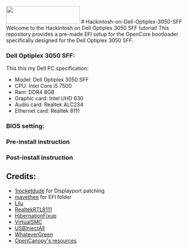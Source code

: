 <img src="https://github.com/acidanthera/OpenCorePkg/blob/master/Docs/Logos/OpenCore_with_text_Small.png" width="200" height="48"/>
# Hackintosh-on-Dell-Optiplex-3050-SFF
Welcome to the Hackintosh on Dell Optiplex 3050 SFF tutorial! This repository provides a pre-made EFI setup for the OpenCore bootloader specifically designed for the Dell Optiplex 3050 SFF.

### Dell Optiplex 3050 SFF:
This this my Dell PC specification:
- Model: Dell Optiplex 3050 SFF
- CPU: Intel Core i5 7500
- Ram: DDR4 8GB
- Graphic card: Intel UHD 630
- Audio card: Realtek ALC234
- Ethernet card: Realtek 8111

### BIOS setting:

### Pre-install instruction

### Post-install instruction

## Credits:
- [1rocketdude](https://github.com/1rocketdude/Optiplex_3050_SFF) for Displayport patching
- [mavethee](https://github.com/mavethee/Hackintosh-OpenCore-EFI-DELL-Optiplex-3050) for EFI folder
- [Lilu](https://github.com/acidanthera/Lilu/)
- [RealtekRTL8111](https://github.com/Mieze/RTL8111_driver_for_OS_X)
- [HibernationFixup](https://github.com/acidanthera/HibernationFixup)
- [VirtualSMC](https://github.com/acidanthera/VirtualSMC)
- [USBInjectAll](https://bitbucket.org/RehabMan/os-x-usb-inject-all/downloads)
- [WhateverGreen](https://github.com/acidanthera/WhateverGreen)
- [OpenCanopy's resources](https://github.com/acidanthera/OcBinaryData)
